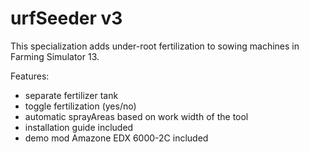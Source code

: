 urfSeeder v3
============
This specialization adds under-root fertilization to sowing machines in Farming Simulator 13. 

Features: 
- separate fertilizer tank 
- toggle fertilization (yes/no) 
- automatic sprayAreas based on work width of the tool 
- installation guide included
- demo mod Amazone EDX 6000-2C included
